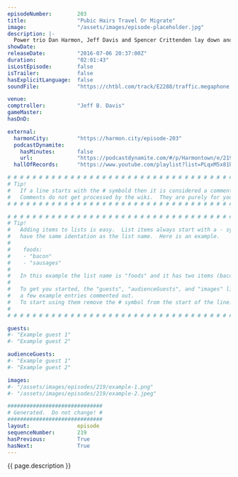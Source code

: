 ```yaml
---
episodeNumber:        203
title:                "Pubic Hairs Travel Or Migrate"
image:                "/assets/images/episode-placeholder.jpg"
description: |-
  Power trio Dan Harmon, Jeff Davis and Spencer Crittenden lay down another classic episode of Harmon.
showDate:             
releaseDate:          "2016-07-06 20:37:00Z"
duration:             "02:01:43"
isLostEpisode:        false
isTrailer:            false
hasExplicitLanguage:  false
soundFile:            "https://chtbl.com/track/E2288/traffic.megaphone.fm/STA6294944934.mp3?updated=1560189832"

venue:                
comptroller:          "Jeff B. Davis"
gameMaster:           
hasDnD:               

external:
  harmonCity:         "https://harmon.city/episode-203"
  podcastDynamite:
    hasMinutes:       false
    url:              "https://podcastdynamite.com/#/p/Harmontown/e/219/203"
  hallOfRecords:      "https://www.youtube.com/playlist?list=PLqxM5x81hNOY7WKfzSEdOxjYt-8KqZtRe"

# # # # # # # # # # # # # # # # # # # # # # # # # # # # # # # # # # # # # # # # # # # # #
# Tip!
#   If a line starts with the # symbold then it is considered a comment.
#   Comments do not get processed by the wiki.  They are purely for your information.
# # # # # # # # # # # # # # # # # # # # # # # # # # # # # # # # # # # # # # # # # # # # #

# # # # # # # # # # # # # # # # # # # # # # # # # # # # # # # # # # # # # # # # # # # # #
# Tip!
#   Adding items to lists is easy.  List items always start with a - symbol and have
#   have the same identation as the list name.  Here is an example.
#
#    foods:
#    - "bacon"
#    - "sausages"
#
#   In this example the list name is "foods" and it has two items (bacon, and sausages).
#
#   To get you started, the "guests", "audienceGuests", and "images" lists below have
#   a few example entries commented out.
#   To start using them remove the # symbol from the start of the line.
#
# # # # # # # # # # # # # # # # # # # # # # # # # # # # # # # # # # # # # # # # # # # # #

guests:
#- "Example guest 1"
#- "Example guest 2"

audienceGuests:
#- "Example guest 1"
#- "Example guest 2"

images:
#- "/assets/images/episodes/219/example-1.png"
#- "/assets/images/episodes/219/example-2.jpeg"

##############################
# Generated.  Do not change! #
##############################
layout:               episode
sequenceNumber:       219
hasPrevious:          True
hasNext:              True
---
```


<!-- The episode description will be rendered here -->
{{ page.description }}

<!-- Add your content BELOW here -->
<!-- vvvvvvvvvvvvvvvvvvvvvvvvvvv -->




<!-- ^^^^^^^^^^^^^^^^^^^^^^^^^^^ -->
<!-- Add your content ABOVE here -->

<!-- The episode gallery will be rendered here -->